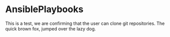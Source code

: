 # AnsiblePlaybooks
This is a test, we are confirming that the user can clone git repositories.
The quick brown fox, jumped over the lazy dog.
